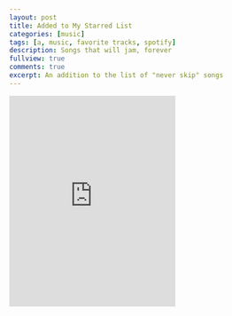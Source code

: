 ```yaml
---
layout: post
title: Added to My Starred List
categories: [music]
tags: [a, music, favorite tracks, spotify]
description: Songs that will jam, forever
fullview: true
comments: true
excerpt: An addition to the list of "never skip" songs
---
```


<iframe src="https://embed.spotify.com/?uri=spotify:track:5iyomRi2sFv12aZXZh0V43" width="300" height="380" frameborder="0" allowtransparency="true"></iframe>
